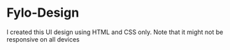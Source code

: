 # Fylo-Design
I created this UI design using HTML and CSS only. Note that it might not be responsive on all devices
